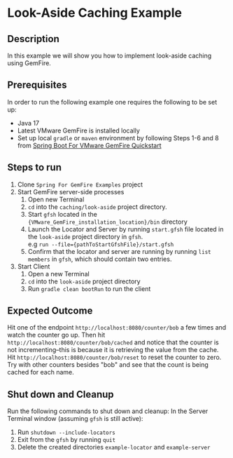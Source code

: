 # Look-Aside Caching Example

## Description
In this example we will show you how to implement look-aside caching using GemFire.

## Prerequisites
In order to run the following example one requires the following to be set up:
* Java 17
* Latest VMware GemFire is installed locally
* Set up local `gradle` or `maven` environment by following Steps 1-6 and 8 from [Spring Boot For VMware GemFire Quickstart](https://docs.vmware.com/en/Spring-Boot-for-VMware-GemFire/index.html#spring-boot-for-vmware-gemfire-quick-start-0)

## Steps to run
1. Clone `Spring For GemFire Examples` project
2. Start GemFire server-side processes
    1. Open new Terminal
    2. `cd` into the `caching/look-aside` project directory.
    3. Start `gfsh` located in the `{VMware_GemFire_installation_location}/bin` directory
    4. Launch the Locator and Server by running `start.gfsh` file located in the `look-aside` project directory in `gfsh`. <br> e.g `run --file={pathToStartGfshFile}/start.gfsh`
    5. Confirm that the locator and server are running by running `list members` in `gfsh`, which should contain two entries.
3. Start Client
    1. Open a new Terminal
    2. `cd` into the `look-aside` project directory
    3. Run `gradle clean bootRun` to run the client


## Expected Outcome

Hit one of the endpoint `http://localhost:8080/counter/bob` a few times and watch the counter go up. Then hit 
`http://localhost:8080/counter/bob/cached` and notice that the counter is not incrementing–this is because it is 
retrieving the value from the cache. Hit `http://localhost:8080/counter/bob/reset` to reset the counter to zero. 
Try with other counters besides "bob" and see that the count is being cached for each name.

## Shut down and Cleanup
Run the following commands to shut down and cleanup:
In the Server Terminal window (assuming `gfsh` is still active):
1. Run `shutdown --include-locators`
2. Exit from the `gfsh` by running `quit`
3. Delete the created directories `example-locator` and `example-server`